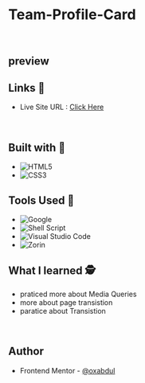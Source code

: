 # Team-Profile-Card<br><br>
## preview<br>
## Links &#127882;<br>
<ul>
<li>Live Site URL : <a href="">Click Here</a></li>
</ul><br>


## Built with &#128295;
- ![HTML5](https://img.shields.io/badge/html5-%23E34F26.svg?style=for-the-badge&logo=html5&logoColor=white)   
- ![CSS3](https://img.shields.io/badge/css3-%231572B6.svg?style=for-the-badge&logo=css3&logoColor=white)   <br>


## Tools Used &#128296;
- ![Google](https://img.shields.io/badge/google-4285F4?style=for-the-badge&logo=google&logoColor=white)   
- ![Shell Script](https://img.shields.io/badge/Terminal-%23121011.svg?style=for-the-badge&logo=gnu-bash&logoColor=white)  
- ![Visual Studio Code](https://img.shields.io/badge/Visual%20Studio%20Code-0078d7.svg?style=for-the-badge&logo=visual-studio-code&logoColor=white)  
- ![Zorin](https://img.shields.io/badge/Zorin%20Linux-1793D1?logo=zorin-linux&logoColor=fff&style=for-the-badge)<br>


## What I learned &#128373;
<ul>
  <li>praticed more about Media Queries</li>
  <li>more about page transistion</li>
  <li>paratice about Transistion</li>
  </ul><br>
  
  
  
  ## Author<br>
- Frontend Mentor - [@oxabdul](https://www.frontendmentor.io/profile/0xAbdul)<br>
